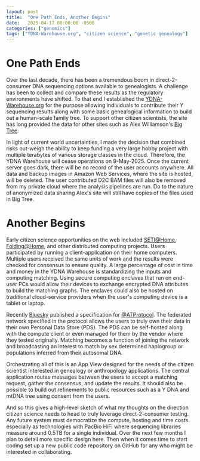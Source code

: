 ```yaml
---
layout: post
title:  "One Path Ends, Another Begins"
date:   2025-04-17 00:00:00 -0500
categories: ["genomics"]
tags: ["YDNA-Warehouse.org", "citizen science", "genetic genealogy"]
---
```


# One Path Ends

Over the last decade, there has been a tremendous boom in direct-2-consumer DNA sequencing options available to genealogists.
A challenge has been to collect and compare these results as the regulatory environments have shifted.  To that end I
established the [YDNA-Warehouse.org](https://ydna-warehouse.org/subject) for the purpose allowing individuals to contribute
their Y sequencing results along with some basic genealogical information to build out a human-scale family tree.  To support
other citizen scientists, the site has long provided the data for other sites such as Alex Williamson's [Big Tree](https://www.ytree.net).

In light of current world uncertainties, I made the decision that combined risks out-weigh the ability to keep funding a
very large hobby project with multiple terabytes of various storage classes in the cloud.  Therefore, the YDNA Warehouse
will cease operations on 9-May-2025.  Once the current server goes dark, there will be no record of the user accounts anywhere.
All data and backup images in Amazon Web Services, where the site is hosted, will be deleted.  The user contributed D2C
BAM files will also be removed from my private cloud where the analysis pipelines are run.  Do to the nature of anonymized 
data sharing Alex's site will still have copies of the files used in Big Tree.

# Another Begins

Early citizen science opportunities on the web included [SETI@Home](https://archive.org/details/0x-0_20221225), 
[Folding@Home](https://foldingathome.org), and other distributed computing projects.  Users participated by running a 
client-application on their home computers.  Multiple users received the same units of work and the results were checked
for consensus to ensure quality.  A large percentage of cost in time and money in the YDNA Warehouse is standardizing the
inputs and computing matching.  Using secure computing enclaves that run on end-user PCs would allow their devices to
exchange encrypted DNA attributes to build the matching graphs.  The enclaves could also be hosted on traditional
cloud-service providers when the user's computing device is a tablet or laptop.

Recently [Bluesky](https://bsky.app) published a specification for [@ATProtocol](https://atproto.com).  The federated 
network specified in the protocol allows the users to truly own their data in their own Personal Data Store (PDS).  The
PDS can be self-hosted along with the compute client or even managed for them by the vendor where they tested originally.
Matching becomes a function of joining the network and broadcasting an interest to match by sex determined haplogroup or
populations inferred from their autosomal DNA.

Orchestrating all of this is an App View designed for the needs of the citizen scientist interested in genealogy or anthropology
applications.  The central application routes messages between the users to accept a matching request, gather the consensus,
and update the results.  It should also be possible to build out refinements to public resources such as a Y DNA and mtDNA
tree using consent from the users.

And so this gives a high-level sketch of what my thoughts on the direction citizen science needs to head to truly leverage
direct-2-consumer testing.  Any future system must democratize the compute, hosting and time costs especially as technologies
with PacBio HiFi where sequencing libraries measure around 0.5TB for a single individual.  Over the next few months I plan to
detail more specific design here.  Then when it comes time to start coding set up a new public code repository on GitHub for
any who might be interested in collaborating.